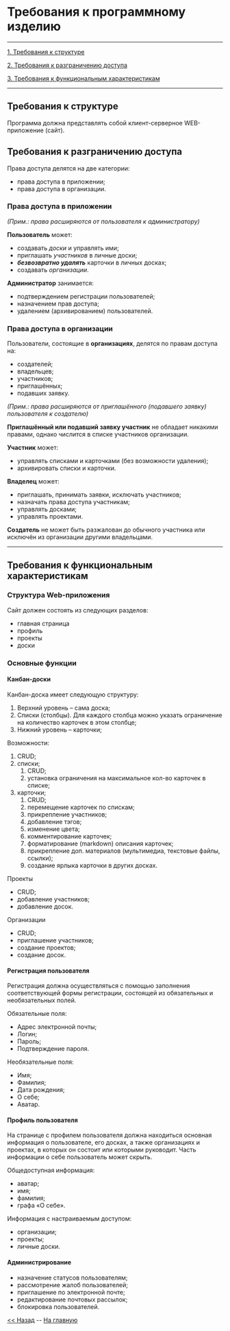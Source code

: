 Требования к программному изделию
=================================

****

[1. Требования к структуре](#Требования-к-структуре)

[2. Требования к разграничению доступа](#Требования-к-разграничению-доступа)

[3. Требования к функциональным характеристикам](#Требования-к-функциональным-характеристикам)

****

Требования к структуре
----------------------

Программа должна представлять собой клиент-серверное WEB-приложение
(сайт).

Требования к разграничению доступа
----------------------------------

Права доступа делятся на две категории:

- права доступа в приложении;
- права доступа в организации.

### Права доступа в приложении

*(Прим.: права расширяются от пользователя к администратору)*

**Пользователь** может:

- создавать *доски* и управлять ими;
- приглашать *участников* в личные доски;
- ***безвозвратно удалять*** карточки в личных досках;
- создавать *организации*.

**Администратор** занимается:

- подтверждением регистрации пользователей;
- назначением прав доступа;
- удалением (архивированием) пользователей.

### Права доступа в организации


Пользователи, состоящие в **организациях**, делятся по правам доступа на:

- создателей;
- владельцев;
- участников;
- приглашённых;
- подавших заявку.

*(Прим.: права расширяются от приглашённого (подавшего заявку) пользователя к создателю)*

**Приглашённый или подавший заявку участник** не обладает никакими правами, однако числится в списке участников организации.

**Участник** может:

- управлять списками и карточками (без возможности удаления);
- архивировать списки и карточки.

**Владелец** может:

- приглашать, принимать заявки, исключать участников;
- назначать права доступа участникам;
- управлять досками;
- управлять проектами.

**Создатель** не может быть разжалован до обычного участника или исключён из организации другими владельцами.


****

Требования к функциональным характеристикам
-------------------------------------------

### Структура Web-приложения

Сайт должен состоять из следующих разделов:

- главная страница
- профиль
- проекты
- доски

### Основные функции

#### Канбан-доски

Канбан-доска имеет следующую структуру:

1. Верхний уровень – сама доска;
2. Списки (столбцы). Для каждого столбца можно указать ограничение на
количество карточек в этом столбце;
3. Нижний уровень – карточки;

Возможности:

1. CRUD;
2. списки;
    1. CRUD;
    2. установка ограничения на максимальное кол-во карточек в списке;
3. карточки;
    1. CRUD;
    2. перемещение карточек по спискам;
    3. прикрепление участников;
    4. добавление тэгов;
    5. изменение цвета;
    6. комментирование карточек;
    7. форматирование (markdown) описания карточек;
    8. прикрепление доп. материалов (мультимедиа, текстовые файлы, ссылки);
    9. создание ярлыка карточки в других досках.

Проекты

- CRUD;
- добавление участников;
- добавление досок.

Организации

- CRUD;
- приглашение участников;
- создание проектов;
- создание досок.

#### Регистрация пользователя

Регистрация должна осуществляться с помощью заполнения соответствующей формы регистрации, состоящей из обязательных и необязательных полей.

Обязательные поля:

- Адрес электронной почты;
- Логин;
- Пароль;
- Подтверждение пароля.

Необязательные поля:

- Имя;
- Фамилия;
- Дата рождения;
- О себе;
- Аватар.

#### Профиль пользователя

На странице с профилем пользователя должна находиться основная информация о пользователе, его досках, а также организациях и проектах, в которых он состоит или которыми руководит. Часть информации о себе пользователь может скрыть.

Общедоступная информация:

- аватар;
- имя;
- фамилия;
- графа «О себе».

Информация с настраиваемым доступом:

- организации;
- проекты;
- личные доски.

#### Администрирование

- назначение статусов пользователям;
- рассмотрение жалоб пользователей;
- приглашение по электронной почте;
- редактирование почтовых рассылок;
- блокировка пользователей.

[<< Назад](OBJECTIVES.md) -- [На главную](README.md)
